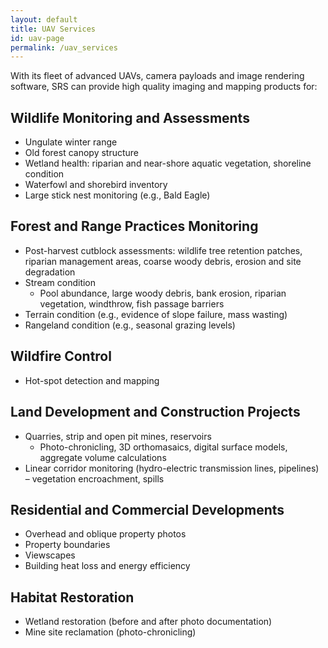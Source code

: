 ```yaml
---
layout: default
title: UAV Services
id: uav-page
permalink: /uav_services
---
```


With its fleet of advanced UAVs, camera payloads and image rendering software, SRS can provide high quality imaging and mapping products for:

## Wildlife Monitoring and Assessments
* Ungulate winter range
* Old forest canopy structure
* Wetland health: riparian and near-shore aquatic vegetation, shoreline condition
* Waterfowl and shorebird inventory
* Large stick nest monitoring (e.g., Bald Eagle)

## Forest and Range Practices Monitoring
* Post-harvest cutblock assessments: wildlife tree retention patches, riparian management areas, coarse woody debris, erosion and site degradation
* Stream condition
  * Pool abundance, large woody debris, bank erosion, riparian vegetation, windthrow, fish passage barriers
* Terrain condition (e.g., evidence of slope failure, mass wasting)
* Rangeland condition (e.g., seasonal grazing levels)

## Wildfire Control
* Hot-spot detection and mapping

## Land Development and Construction Projects
* Quarries, strip and open pit mines, reservoirs
  * Photo-chronicling, 3D orthomasaics, digital surface models, aggregate volume calculations
* Linear corridor monitoring (hydro-electric transmission lines, pipelines) – vegetation encroachment, spills

## Residential and Commercial Developments
* Overhead and oblique property photos
* Property boundaries
* Viewscapes
* Building heat loss and energy efficiency

## Habitat Restoration
* Wetland restoration (before and after photo documentation)
* Mine site reclamation (photo-chronicling)
